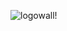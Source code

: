 
![logowall!](https://user-images.githubusercontent.com/87201918/150200907-a0cff2c1-16d5-4192-8610-bfb0a733ea7d.png)

